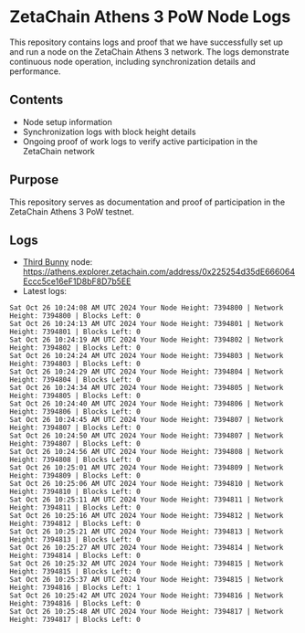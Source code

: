 # ZetaChain Athens 3 PoW Node Logs
This repository contains logs and proof that we have successfully set up and run a node on the ZetaChain Athens 3 network. The logs demonstrate continuous node operation, including synchronization details and performance.

## Contents
- Node setup information
- Synchronization logs with block height details
- Ongoing proof of work logs to verify active participation in the ZetaChain network

## Purpose
This repository serves as documentation and proof of participation in the ZetaChain Athens 3 PoW testnet.

## Logs

- [Third Bunny](https://thirdbunny.xyz/) node: https://athens.explorer.zetachain.com/address/0x225254d35dE666064Eccc5ce16eF1D8bF8D7b5EE
- Latest logs:
```
Sat Oct 26 10:24:08 AM UTC 2024 Your Node Height: 7394800 | Network Height: 7394800 | Blocks Left: 0
Sat Oct 26 10:24:13 AM UTC 2024 Your Node Height: 7394801 | Network Height: 7394801 | Blocks Left: 0
Sat Oct 26 10:24:19 AM UTC 2024 Your Node Height: 7394802 | Network Height: 7394802 | Blocks Left: 0
Sat Oct 26 10:24:24 AM UTC 2024 Your Node Height: 7394803 | Network Height: 7394803 | Blocks Left: 0
Sat Oct 26 10:24:29 AM UTC 2024 Your Node Height: 7394804 | Network Height: 7394804 | Blocks Left: 0
Sat Oct 26 10:24:34 AM UTC 2024 Your Node Height: 7394805 | Network Height: 7394805 | Blocks Left: 0
Sat Oct 26 10:24:40 AM UTC 2024 Your Node Height: 7394806 | Network Height: 7394806 | Blocks Left: 0
Sat Oct 26 10:24:45 AM UTC 2024 Your Node Height: 7394807 | Network Height: 7394807 | Blocks Left: 0
Sat Oct 26 10:24:50 AM UTC 2024 Your Node Height: 7394807 | Network Height: 7394807 | Blocks Left: 0
Sat Oct 26 10:24:56 AM UTC 2024 Your Node Height: 7394808 | Network Height: 7394808 | Blocks Left: 0
Sat Oct 26 10:25:01 AM UTC 2024 Your Node Height: 7394809 | Network Height: 7394809 | Blocks Left: 0
Sat Oct 26 10:25:06 AM UTC 2024 Your Node Height: 7394810 | Network Height: 7394810 | Blocks Left: 0
Sat Oct 26 10:25:11 AM UTC 2024 Your Node Height: 7394811 | Network Height: 7394811 | Blocks Left: 0
Sat Oct 26 10:25:16 AM UTC 2024 Your Node Height: 7394812 | Network Height: 7394812 | Blocks Left: 0
Sat Oct 26 10:25:21 AM UTC 2024 Your Node Height: 7394813 | Network Height: 7394813 | Blocks Left: 0
Sat Oct 26 10:25:27 AM UTC 2024 Your Node Height: 7394814 | Network Height: 7394814 | Blocks Left: 0
Sat Oct 26 10:25:32 AM UTC 2024 Your Node Height: 7394815 | Network Height: 7394815 | Blocks Left: 0
Sat Oct 26 10:25:37 AM UTC 2024 Your Node Height: 7394815 | Network Height: 7394816 | Blocks Left: 1
Sat Oct 26 10:25:42 AM UTC 2024 Your Node Height: 7394816 | Network Height: 7394816 | Blocks Left: 0
Sat Oct 26 10:25:48 AM UTC 2024 Your Node Height: 7394817 | Network Height: 7394817 | Blocks Left: 0
```
